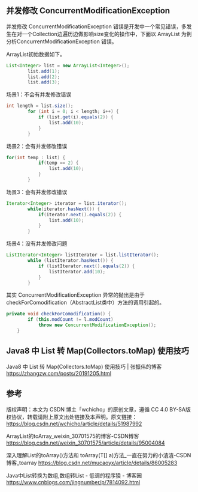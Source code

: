 ## 并发修改 ConcurrentModificationException

并发修改 ConcurrentModificationException 错误是开发中一个常见错误，多发生在对一个Collection边遍历边做影响size变化的操作中，下面以 ArrayList 为例分析ConcurrentModificationException 错误。

ArrayList初始数据如下。

```java
List<Integer> list = new ArrayList<Integer>();
        list.add(1);
        list.add(2);
        list.add(3);
```

场景1：不会有并发修改错误

```java
int length = list.size();
        for (int i = 0; i < length; i++) {
            if (list.get(i).equals(2)) {
                list.add(10);
            }
        }
```

场景2：会有并发修改错误
``` java
for(int temp : list) {
            if(temp == 2) {
                list.add(10);
            }
        }
```

场景3：会有并发修改错误

``` java
Iterator<Integer> iterator = list.iterator();
        while(iterator.hasNext()) {
            if(iterator.next().equals(2)) {
                list.add(10);
            }
        }
```

场景4：没有并发修改问题

```java
ListIterator<Integer> listIterator = list.listIterator();
        while (listIterator.hasNext()) {
            if (listIterator.next().equals(2)) {
                listIterator.add(10);
            }
        }
```

其实 ConcurrentModificationException 异常的抛出是由于checkForComodification（AbstractList类中）方法的调用引起的。

```java
private void checkForComodification() {
        if (this.modCount != l.modCount)
            throw new ConcurrentModificationException();
    }
```

## Java8 中 List 转 Map(Collectors.toMap) 使用技巧

Java8 中 List 转 Map(Collectors.toMap) 使用技巧 | 张振伟的博客 <https://zhangzw.com/posts/20191205.html>

## 参考

版权声明：本文为 CSDN 博主「wchicho」的原创文章，遵循 CC 4.0 BY-SA版权协议，转载请附上原文出处链接及本声明。原文链接：<https://blog.csdn.net/wchicho/article/details/51987992>

ArrayList的toArray_weixin_30701575的博客-CSDN博客
<https://blog.csdn.net/weixin_30701575/article/details/95004084>

深入理解List的toArray()方法和 toArray(T[] a)方法_一直在努力的小渣渣-CSDN博客_toarray
<https://blog.csdn.net/mucaoyx/article/details/86005283>

Java中List转换为数组,数组转List - 低调的程序猿 - 博客园
<https://www.cnblogs.com/jingnumber/p/7814092.html>
